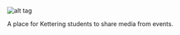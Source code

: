 ![alt tag](http://i.imgur.com/LWkM7tM.png)

A place for Kettering students to share media from events. 
